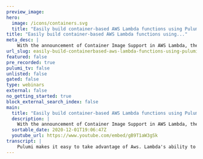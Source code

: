 ```yaml
---
preview_image:
hero:
  image: /icons/containers.svg
  title: "Easily build container-based AWS Lambda functions using Pulumi"
title: "Easily build container-based AWS Lambda functions using..."
meta_desc: |
    With the announcement of Container Image Support in AWS Lambda, the workflow for publishing serverless components is now easier than ever.  Watch a...
url_slug: easily-build-containerbased-aws-lambda-functions-using-pulumi
featured: false
pre_recorded: true
pulumi_tv: false
unlisted: false
gated: false
type: webinars
external: false
no_getting_started: true
block_external_search_index: false
main:
  title: "Easily build container-based AWS Lambda functions using Pulumi"
  description: |
    With the announcement of Container Image Support in AWS Lambda, the workflow for publishing serverless components is now easier than ever.  Watch as Pulumi VP of Engineering, Lee Zen, helps you to get started using this powerful new feature.  Read our blog for more information: https://www.pulumi.com/blog/aws-lambda-container-support/?utm_campaign=lambda-container&utm_source=youtube.com&utm_medium=video-description
  sortable_date: 2020-12-01T19:06:47Z
  youtube_url: https://www.youtube.com/embed/gB9T1aW3gSk
transcript: |
    Pulumi makes it easy to take advantage of Aws. Lambda's ability to package serverless functions as container images. In this video, we'll build a video thumb nailer. Let's start with the bucket, we can push videos to before running FFM peg and Lambda was onerous. Now, we can simply be package it as part of our container, build it and push the image to. Ecr Pulumi makes this easy with a single line of code. Next, we need to give Lambda the right permissions for this function. We're able to take advantage of the ID E use automatic pollution as well as typescript OMs. Let's finish off. For example, by creating the Lambda function referencing the image we just pushed. It's easy to wire up the functions to the S3 bucket notifications in a single line of code. We export the bucket name for use as out of our program. Finally, let's augment our example by creating a callback to log information on when we create new thumbnails. That's it. In just a couple of lines of code, we build the thumbnailing service. Let's deploy it here. You can see it's building the container image, pushing it as well as creating the various other resources we've defined while that's deploying. Let's take a quick look at our Docker file to see how we're building our image. You can see it's fairly straightforward. Let's also take a quick look at the function handler. We're simply shelling out to FFM peg and copying the thumbnail to S3. Let's grab a simple clip to try out our deployment finished in just a couple of minutes. Let's watch the logs for our stack and try uploading our clip. We can see the logs for the function processing the clip. We can also see the logs for other function that logs thumbnail creation. Let's copy that thumbnail and take a look. Success. We hope you can see just how simple and easy. Pulumi makes it to use container images with aws LAMBDA. Our example was in typescript but Pulumi also supports Python dot net and go give it a try today.
---
```

